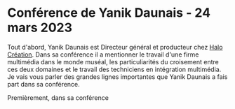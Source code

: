 # Conférence de Yanik Daunais - 24 mars 2023

Tout d'abord, Yanik Daunais est Directeur général et producteur chez [Halo Création](https://halo.team/). Dans sa conférence il a mentionner le travail d'une firme multimédia dans le monde muséal, les particuliarités du croisement entre ces deux domaines et le travail des techniciens en intégration multimédia. Je vais vous parler des grandes lignes importantes que Yanik Daunais a fais part dans sa conférence.

Premièrement, dans sa conférence 
